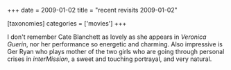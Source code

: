 +++
date = 2009-01-02
title = "recent revisits 2009-01-02"

[taxonomies]
categories = ['movies']
+++

I don\'t remember Cate Blanchett as lovely as she appears in *Veronica
Guerin*, nor her performance so energetic and charming. Also impressive
is Ger Ryan who plays mother of the two girls who are going through
personal crises in *interMission*, a sweet and touching portrayal, and
very natural.
